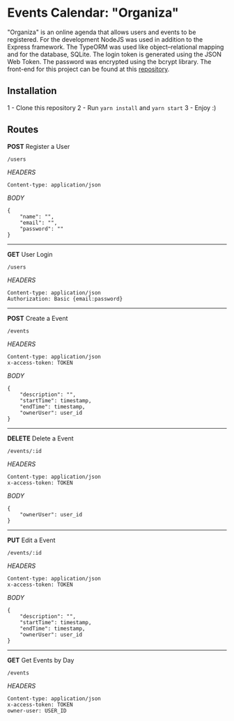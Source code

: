 # Events Calendar: "Organiza"

"Organiza" is an online agenda that allows users and events to be registered.
For the development NodeJS was used in addition to the Express framework. The TypeORM was used like object–relational mapping and for the database, SQLite.
The login token is generated using the JSON Web Token. The password was encrypted using the bcrypt library.
The front-end for this project can be found at this [repository](https://github.com/lzcee/events-calendar-frontend).

## Installation
1 - Clone this repository
2 - Run `yarn install` and `yarn start`
3 - Enjoy :)

## Routes

**POST** Register a User

`/users`

*HEADERS*
```
Content-type: application/json
```
*BODY*
```
{
	"name": "",
	"email": "",
	"password": ""
}
```


------------
**GET** User Login

`/users`

*HEADERS*
```
Content-type: application/json
Authorization: Basic {email:password}
```


------------
**POST** Create a Event

`/events`

*HEADERS*
```
Content-type: application/json
x-access-token: TOKEN
```
*BODY*
```
{
	"description": "",
	"startTime": timestamp,
	"endTime": timestamp,
	"ownerUser": user_id
}
```


------------
**DELETE** Delete a Event

`/events/:id`

*HEADERS*
```
Content-type: application/json
x-access-token: TOKEN
```
*BODY*
```
{
	"ownerUser": user_id
}
```


------------
**PUT** Edit a Event

`/events/:id`

*HEADERS*
```
Content-type: application/json
x-access-token: TOKEN
```
*BODY*
```
{
	"description": "",
	"startTime": timestamp,
	"endTime": timestamp,
	"ownerUser": user_id
}
```


------------
**GET** Get Events by Day

`/events`

*HEADERS*
```
Content-type: application/json
x-access-token: TOKEN
owner-user: USER_ID
```